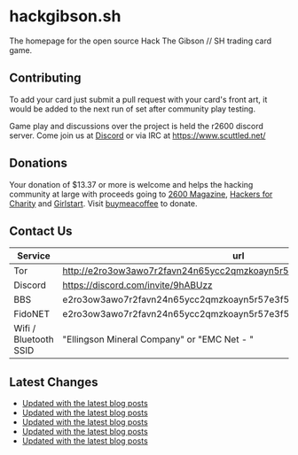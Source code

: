# hackgibson.sh
The homepage for the open source Hack The Gibson // SH trading card game.


## Contributing

To add your card just submit a pull request with your card's front art, it would be added to the next run of set after community play testing.

Game play and discussions over the project is held the r2600 discord server. Come join us at [Discord](https://discord.com/invite/9hABUzz) or via IRC at https://www.scuttled.net/


## Donations

Your donation of $13.37 or more is welcome and helps the hacking community at large with proceeds going to [2600 Magazine](https://2600.com/), [Hackers for Charity](https://hackersforcharity.org) and [Girlstart](https://girlstart.org).  Visit [buymeacoffee](https://www.buymeacoffee.com/hackgibson.sh) to donate.


## Contact Us

Service | url
-|-
Tor | http://e2ro3ow3awo7r2favn24n65ycc2qmzkoayn5r57e3f56nvjwdcgg32ad.onion
Discord | https://discord.com/invite/9hABUzz
BBS | e2ro3ow3awo7r2favn24n65ycc2qmzkoayn5r57e3f56nvjwdcgg32ad.onion:23
FidoNET | e2ro3ow3awo7r2favn24n65ycc2qmzkoayn5r57e3f56nvjwdcgg32ad.onion:24554
Wifi / Bluetooth SSID | "Ellingson Mineral Company" or "EMC Net - <fidonet address>"

## Latest Changes
<!-- BLOG-POST-LIST:START -->
- [Updated with the latest blog posts](https://github.com/DFW2600/hackgibson.sh/commit/2ff3001c4d59260f00c222e4d7c480c19795c019)
- [Updated with the latest blog posts](https://github.com/DFW2600/hackgibson.sh/commit/9a9e763467e2d0788d91881215f2974716094508)
- [Updated with the latest blog posts](https://github.com/DFW2600/hackgibson.sh/commit/5a04e0c37eb8c5919fd41423beb84bfd4ec4b4b8)
- [Updated with the latest blog posts](https://github.com/DFW2600/hackgibson.sh/commit/14054a6218c53d124b046491ff60ef96761a2339)
- [Updated with the latest blog posts](https://github.com/DFW2600/hackgibson.sh/commit/8cb2e8c0d28dc59e0e8f835b04bab200f43f17ea)
<!-- BLOG-POST-LIST:END -->
